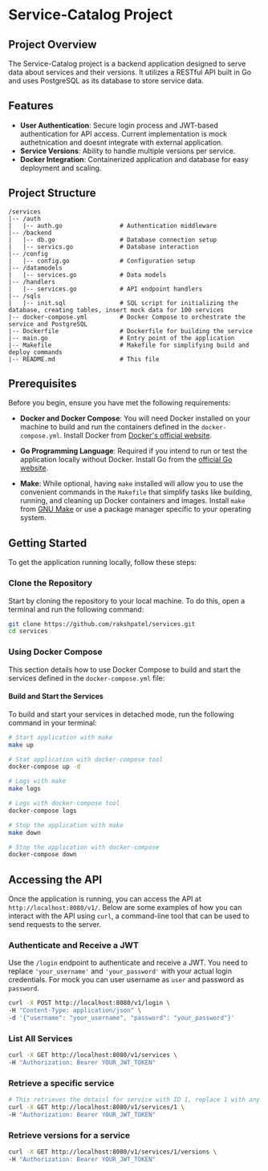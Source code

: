 # Service-Catalog Project

## Project Overview

The Service-Catalog project is a backend application designed to serve data about services and their versions. It utilizes a RESTful API built in Go and uses PostgreSQL as its database to store service data.

## Features

- **User Authentication**: Secure login process and JWT-based authentication for API access. Current implementation is mock     authetnication and doesnt integrate with external application.
- **Service Versions**: Ability to handle multiple versions per service.
- **Docker Integration**: Containerized application and database for easy deployment and scaling.

## Project Structure

```plaintext
/services
|-- /auth
|   |-- auth.go                # Authentication middleware
|-- /backend
|   |-- db.go                  # Database connection setup
|   |-- servics.go             # Database interaction
|-- /config
|   |-- config.go              # Configuration setup
|-- /datamodels
|   |-- services.go            # Data models
|-- /handlers
|   |-- services.go            # API endpoint handlers
|-- /sqls
|   |-- init.sql               # SQL script for initializing the database, creating tables, insert mock data for 100 services
|-- docker-compose.yml         # Docker Compose to orchestrate the service and PostgreSQL
|-- Dockerfile                 # Dockerfile for building the service
|-- main.go                    # Entry point of the application
|-- Makefile                   # Makefile for simplifying build and deploy commands
|-- README.md                  # This file
```

## Prerequisites

Before you begin, ensure you have met the following requirements:

- **Docker and Docker Compose**: You will need Docker installed on your machine to build and run the containers defined in the `docker-compose.yml`. Install Docker from [Docker's official website](https://www.docker.com/get-started).

- **Go Programming Language**: Required if you intend to run or test the application locally without Docker. Install Go from the [official Go website](https://golang.org/dl/).

- **Make**: While optional, having `make` installed will allow you to use the convenient commands in the `Makefile` that simplify tasks like building, running, and cleaning up Docker containers and images. Install `make` from [GNU Make](https://www.gnu.org/software/make/) or use a package manager specific to your operating system.


## Getting Started

To get the application running locally, follow these steps:

### Clone the Repository

Start by cloning the repository to your local machine. To do this, open a terminal and run the following command:

```bash
git clone https://github.com/rakshpatel/services.git
cd services
```

### Using Docker Compose

This section details how to use Docker Compose to build and start the services defined in the `docker-compose.yml` file:

#### Build and Start the Services

To build and start your services in detached mode, run the following command in your terminal:

```bash
# Start application with make
make up

# Stat application with docker-compose tool
docker-compose up -d

# Logs with make
make logs

# Logs with docker-compose tool
docker-compose logs

# Stop the application with make
make down

# Stop the application with docker-compose
docker-compose down

```

## Accessing the API

Once the application is running, you can access the API at `http://localhost:8080/v1/`. Below are some examples of how you can interact with the API using `curl`, a command-line tool that can be used to send requests to the server.

### Authenticate and Receive a JWT

Use the `/login` endpoint to authenticate and receive a JWT. You need to replace `'your_username'` and `'your_password'` with your actual login credentials. For mock you can user username as `user` and password as `password`.

```bash
curl -X POST http://localhost:8080/v1/login \
-H "Content-Type: application/json" \
-d '{"username": "your_username", "password": "your_password"}'
```

### List All Services
```bash
curl -X GET http://localhost:8080/v1/services \
-H "Authorization: Bearer YOUR_JWT_TOKEN"
```

### Retrieve a specific service
```bash
# This retrieves the detaisl for service with ID 1, replace 1 with any value between 1 to 100.
curl -X GET http://localhost:8080/v1/services/1 \
-H "Authorization: Bearer YOUR_JWT_TOKEN"

```

### Retrieve versions for a service
```bash
curl -X GET http://localhost:8080/v1/services/1/versions \
-H "Authorization: Bearer YOUR_JWT_TOKEN"
```